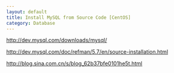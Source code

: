 ```yaml
---
layout: default
title: Install MySQL from Source Code [CentOS]
category: Database
---
```


http://dev.mysql.com/downloads/mysql/

http://dev.mysql.com/doc/refman/5.7/en/source-installation.html

http://blog.sina.com.cn/s/blog_62b37bfe0101he5t.html






